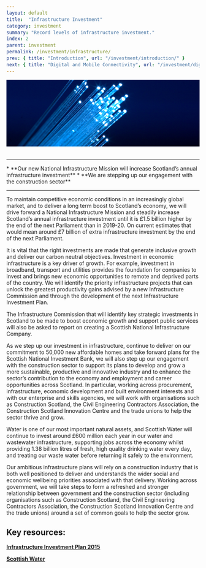 ```yaml
---
layout: default
title:  "Infrastructure Investment"
category: investment
summary: "Record levels of infrastructure investment."
index: 2
parent: investment
permalink: /investment/infrastructure/
prev: { title: "Introduction", url: "/investment/introduction/" }
next: { title: "Digital and Mobile Connectivity", url: "/investment/digital-mobile-connectivity/" }
---
```


![Fibre optic cable](/assets/images/pageimages/investment1.jpg)  
<br>
<hr>
* **Our new National Infrastructure Mission will increase Scotland’s annual infrastructure investment**
* **We are stepping up our engagement with the construction sector**

<hr>

To maintain competitive economic conditions in an increasingly global market, and to deliver a long term boost to Scotland’s economy, we will drive forward a National Infrastructure Mission and steadily increase Scotland’s annual infrastructure investment until it is £1.5 billion higher by the end of the next Parliament than in 2019-20.  On current estimates that would mean around £7 billion of extra infrastructure investment by the end of the next Parliament. 

It is vital that the right investments are made that generate inclusive growth and deliver our carbon neutral objectives.  Investment in economic infrastructure is a key driver of growth. For example, investment in broadband, transport and utilities provides the foundation for companies to invest and brings new economic opportunities to remote and deprived parts of the country.  We will identify the priority infrastructure projects that can unlock the greatest productivity gains advised by a new Infrastructure Commission and through the development of the next Infrastructure Investment Plan. 

The Infrastructure Commission that will identify key strategic investments in Scotland to be made to boost economic growth and support public services will also be asked to report on creating a Scottish National Infrastructure Company.

As we step up our investment in infrastructure, continue to deliver on our commitment to 50,000 new affordable homes and take forward plans for the Scottish National Investment Bank, we will also step up our engagement with the construction sector to support its plans to develop and grow a more sustainable, productive and innovative industry and to enhance the sector’s contribution to the economy and employment and career opportunities across Scotland. In particular, working across procurement, infrastructure, economic development and built environment interests and with our enterprise and skills agencies, we will work with organisations such as Construction Scotland, the Civil Engineering Contractors Association, the Construction Scotland Innovation Centre and the trade unions to help the sector thrive and grow.

Water is one of our most important natural assets, and Scottish Water will continue to invest around £600 million each year in our water and wastewater infrastructure, supporting jobs across the economy whilst providing 1.38 billion litres of fresh, high quality drinking water every day, and treating our waste water before returning it safely to the environment.

Our ambitious infrastructure plans will rely on a construction industry that is both well positioned to deliver and understands the wider social and economic wellbeing priorities associated with that delivery. Working across government, we will take steps to form a refreshed and stronger relationship between government and the construction sector (including organisations such as Construction Scotland, the Civil Engineering Contractors Association, the Construction Scotland Innovation Centre and the trade unions) around a set of common goals to help the sector grow.


## Key resources: 

**[Infrastructure Investment Plan 2015](https://beta.gov.scot/publications/infrastructure-investment-plan-2015/)** 

**[Scottish Water](https://www.scottishwater.co.uk/)**
 
